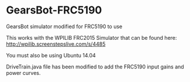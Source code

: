 # GearsBot-FRC5190
GearsBot simulator modified for FRC5190 to use

This works with the WPILIB FRC2015 Simulator that can be found here:
http://wpilib.screenstepslive.com/s/4485

You must also be using Ubuntu 14.04

DriveTrain.java file has been modified to add the FRC5190 input gains and power curves.
